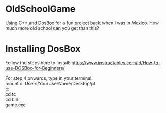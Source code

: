 # OldSchoolGame
Using C++ and DosBox for a fun project back when I was in Mexico. How much more old school can you get than this?

# Installing DosBox
Follow the steps here to install: https://www.instructables.com/id/How-to-use-DOSBox-for-Beginners/

For step 4 onwards, type in your terminal: <br>
mount c: Users/YourUserName/Desktop/pf <br>
c: <br>
cd tc <br>
cd bin <br>
game.exe <br>
